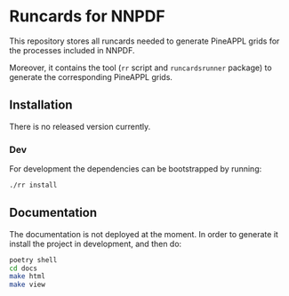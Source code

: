 # Runcards for NNPDF

This repository stores all runcards needed to generate PineAPPL grids for the
processes included in NNPDF.

Moreover, it contains the tool (`rr` script and `runcardsrunner` package) to
generate the corresponding PineAPPL grids.

## Installation

There is no released version currently.

### Dev

For development the dependencies can be bootstrapped by running:

```sh
./rr install
```

## Documentation

The documentation is not deployed at the moment.
In order to generate it install the project in development, and then do:

```sh
poetry shell
cd docs
make html
make view
```
